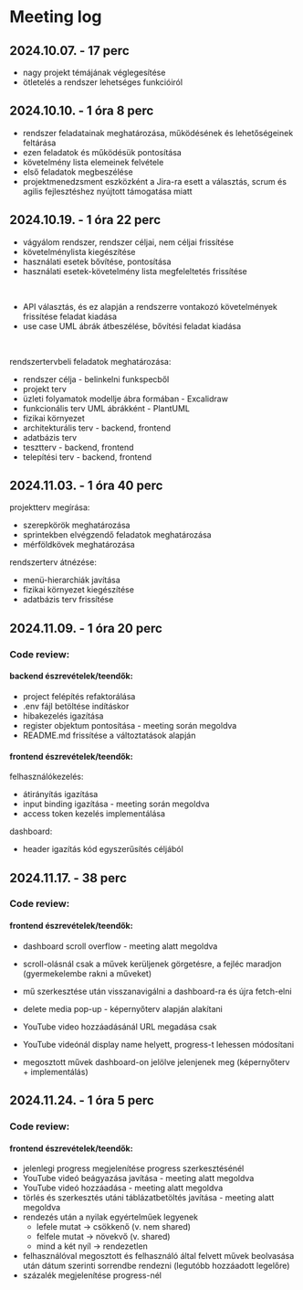 # Meeting log

## 2024.10.07. - 17 perc

- nagy projekt témájának véglegesítése
- ötletelés a rendszer lehetséges funkcióiról

## 2024.10.10. - 1 óra 8 perc

- rendszer feladatainak meghatározása, működésének és lehetőségeinek feltárása
- ezen feladatok és működésük pontosítása
- követelmény lista elemeinek felvétele
- első feladatok megbeszélése
- projektmenedzsment eszközként a Jira-ra esett a választás, scrum és agilis fejlesztéshez nyújtott támogatása miatt

## 2024.10.19. - 1 óra 22 perc

- vágyálom rendszer, rendszer céljai, nem céljai frissítése
- követelménylista kiegészítése
- használati esetek bővítése, pontosítása
- használati esetek-követelmény lista megfeleltetés frissítése
<br>

- API választás, és ez alapján a rendszerre vontakozó követelmények frissítése feladat kiadása
- use case UML ábrák átbeszélése, bővítési feladat kiadása
<br>

rendszertervbeli feladatok meghatározása:
- rendszer célja - belinkelni funkspecből
- projekt terv
- üzleti folyamatok modellje ábra formában - Excalidraw
- funkcionális terv UML ábrákként - PlantUML
- fizikai környezet
- architekturális terv - backend, frontend
- adatbázis terv
- tesztterv - backend, frontend
- telepítési terv - backend, frontend

## 2024.11.03. - 1 óra 40 perc
projektterv megírása:
 - szerepkörök meghatározása
 - sprintekben elvégzendő feladatok meghatározása
 - mérföldkövek meghatározása

rendszerterv átnézése:
- menü-hierarchiák javítása
- fizikai környezet kiegészítése
- adatbázis terv frissítése

## 2024.11.09. - 1 óra 20 perc

### Code review:

#### backend észrevételek/teendők:
- project felépítés refaktorálása
- .env fájl betöltése indításkor
- hibakezelés igazítása
- register objektum pontosítása - meeting során megoldva
- README.md frissítése a változtatások alapján

#### frontend észrevételek/teendők:

felhasználókezelés:
- átirányítás igazítása
- input binding igazítása - meeting során megoldva
- access token kezelés implementálása

dashboard:
- header igazítás kód egyszerűsítés céljából

## 2024.11.17. - 38 perc

### Code review:

#### frontend észrevételek/teendők:
- dashboard scroll overflow - meeting alatt megoldva
- scroll-olásnál csak a művek kerüljenek görgetésre, a fejléc maradjon (gyermekelembe rakni a műveket)
- mű szerkesztése után visszanavigálni a dashboard-ra és újra fetch-elni
- delete media pop-up - képernyőterv alapján alakítani

- YouTube video hozzáadásánál URL megadása csak
- YouTube videónál display name helyett, progress-t lehessen módosítani

- megosztott művek dashboard-on jelölve jelenjenek meg (képernyőterv + implementálás)

## 2024.11.24. - 1 óra 5 perc

### Code review:

#### frontend észrevételek/teendők:
- jelenlegi progress megjelenítése progress szerkesztésénél
- YouTube videó beágyazása javítása - meeting alatt megoldva
- YouTube videó hozzáadása - meeting alatt megoldva
- törlés és szerkesztés utáni táblázatbetöltés javítása - meeting alatt megoldva
- rendezés után a nyilak egyértelműek legyenek
  - lefele mutat -> csökkenő (v. nem shared)
  - felfele mutat -> növekvő (v. shared)
  - mind a két nyíl -> rendezetlen 
- felhasználóval megosztott és felhasználó által felvett művek beolvasása után dátum szerinti sorrendbe rendezni (legutóbb hozzáadott legelőre)
- százalék megjelenítése progress-nél 
